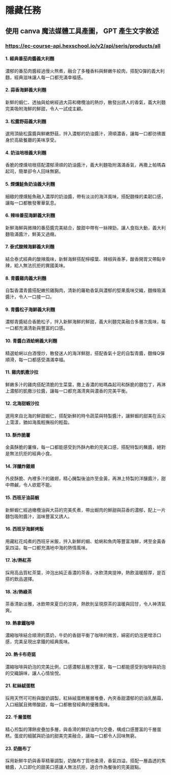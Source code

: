 # 隱藏任務
## 使用 canva 魔法媒體工具產圖， GPT 產生文字敘述 
### https://ec-course-api.hexschool.io/v2/api/seris/products/all

#### 1. 經典番茄肉醬義大利麵
濃郁的番茄肉醬經過慢火熬煮，融合了多種香料與鮮嫩牛絞肉，搭配Q彈的義大利麵，經典滋味讓人每一口都充滿幸福感。

#### 2. 蒜香海鮮義大利麵
新鮮的蝦仁、透抽與蛤蜊經過大蒜和橄欖油的熱炒，散發出誘人的香氣，義大利麵完美吸附海鮮的鮮甜，令人一試成主顧。

#### 3. 松露野菇義大利麵
選用頂級松露醬與鮮嫩野菇，拌入濃郁的奶油醬汁，滑順濃香，讓每一口都彷彿置身於高級餐廳的美味享受。

#### 4. 奶油培根義大利麵
香脆的煙燻培根搭配濃郁滑順的奶油醬汁，義大利麵吸附滿滿香氣，再撒上帕瑪森起司，簡單卻令人回味無窮。

#### 5. 煙燻鮭魚奶油義大利麵
細緻的煙燻鮭魚融入濃厚的奶油醬，帶有淡淡的海洋風味，搭配麵條的柔韌口感，讓每一口都散發奢華氣息。

#### 6. 辣味番茄海鮮義大利麵
新鮮海鮮與微辣的番茄醬完美結合，酸甜中帶有一絲辣勁，讓人食指大動，義大利麵吸滿醬汁，鮮美又過癮。

#### 7. 泰式酸辣海鮮義大利麵
結合泰式經典的酸辣風味，新鮮海鮮搭配檸檬葉、辣椒與香茅，酸香開胃又帶點辛辣，給人無法抗拒的異國美味。

#### 8. 青醬雞肉義大利麵
自製香濃青醬搭配嫩煎雞胸肉，清新的羅勒香氣與濃郁的堅果風味交織，麵條吸滿醬汁，令人一口接一口。

#### 9. 青醬松子海鮮義大利麵
濃郁青醬結合香脆松子，拌入新鮮海鮮的鮮甜，義大利麵完美融合多層次風味，每一口都充滿清新與豐富的口感。

#### 10. 青醬白酒蛤蜊義大利麵
精選蛤蜊以白酒慢炒，散發迷人的海洋鮮甜，搭配香氣十足的自製青醬，麵條Q彈順滑，每一口都感受滿滿幸福。

#### 11. 雞肉凱撒沙拉
鮮嫩多汁的雞肉搭配清脆的生菜葉，撒上香濃的帕瑪森起司和酥脆的麵包丁，再淋上濃郁的凱撒沙拉醬，讓每一口都充滿清爽與濃香的完美平衡。

#### 12. 北海甜蝦沙拉
選用來自北海的鮮甜蝦仁，搭配新鮮的時令蔬菜與特製醬汁，讓鮮蝦的甜美在舌尖上蕩漾，猶如海風輕撫般的輕盈。

#### 13. 酥炸脆薯
金黃酥脆的薯條，每一口都能感受到外酥內軟的完美口感，搭配特製的蘸醬，絕對是無法抗拒的經典小食。

#### 14. 洋釀炸雞翅
外皮酥脆、內裡多汁的雞翅，精心醃製後油炸至金黃，再淋上特製的洋釀醬汁，甜中帶鹹，令人欲罷不能。

#### 15. 西班牙油蒜蝦
新鮮蝦仁經過橄欖油與大蒜的完美炙煮，帶出蝦肉的鮮甜與蒜香的濃郁，配上一片麵包吸附醬汁，滋味豐富又誘人。

#### 16. 西班牙海鮮烤飯
用藏紅花炖煮的西班牙米飯，拌入新鮮的蝦、蛤蜊和魚肉等豐富海鮮，烤至金黃香氣四溢，每一口都充滿地中海的熱情風味。

#### 17. 冰/熱紅茶
採用高品質紅茶葉，沖泡出純正香濃的茶香，冰飲清爽提神，熱飲溫暖醇厚，是百搭的飲品選擇。

#### 18. 冰/熱綠茶
茶香清新淡雅，冰飲帶來夏日的涼爽，熱飲則呈現原茶的溫暖與回甘，令人神清氣爽。

#### 19. 熱拿鐵咖啡
濃縮咖啡結合順滑的蒸奶，牛奶的香甜平衡了咖啡的微苦，綿密的奶泡更增添口感，完美呈現出拿鐵的經典風味。

#### 20. 熱卡布奇諾
濃縮咖啡與奶泡的完美比例，口感濃郁且層次豐富，每一口都能感受到咖啡與奶泡的交織韻味，讓人心情愉悅。

#### 21. 紅絲絨蛋糕
採用天然可可粉與酸奶調製，紅絲絨蛋糕層層堆疊，內夾香甜濃郁的奶油乳酪霜，入口細膩且微帶酸甜，每一口都散發經典的優雅風味。

#### 22. 千層蛋糕
精心煎製的薄餅皮疊加多層，與香滑的鮮奶油均勻交疊，構成口感豐富的千層蛋糕。蛋皮的細膩與奶油的甜美完美融合，讓每一口都令人回味無窮。

#### 23. 奶酪布丁
採用新鮮牛奶與香草精華調製，奶酪布丁質地柔滑，香氣四溢，搭配一層晶透的焦糖醬，入口即化的甜美口感讓人無法抗拒，適合作為餐後的完美甜點。
